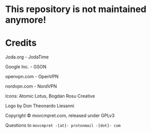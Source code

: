 # This repository is not maintained anymore!



# Credits

Joda.org - JodaTime

Google Inc. - GSON 

openvpn.com - OpenVPN

nordvpn.com - NordVPN

Icons: Atomic Lotus, Bogdan Rosu Creative

Logo by Don Theonardo Liesanni



Copyright © movcmpret.com, released under GPLv3

Questions to `movcmpret -[at]- protonmail -[dot]- com`
